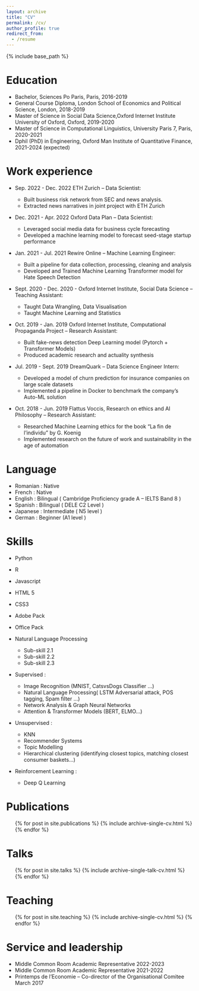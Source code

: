```yaml
---
layout: archive
title: "CV"
permalink: /cv/
author_profile: true
redirect_from:
  - /resume
---
```


{% include base_path %}

Education
======
* Bachelor, Sciences Po Paris, Paris,  2016-2019
* General Course Diploma, London School of Economics and Political Science, London, 2018-2019
* Master of Science in Social Data Science,Oxford Internet Institute University of Oxford, Oxford, 2019-2020
* Master of Science in Computational Linguistics, University Paris 7, Paris, 2020-2021
* Dphil (PhD) in Engineering, Oxford Man Institute of Quantitative Finance, 2021-2024 (expected)

Work experience
======



* Sep. 2022 - Dec. 2022 ETH Zurich – Data Scientist:
  * Built business risk network from SEC and news analysis.
  * Extracted news narratives in joint project with ETH Zurich

* Dec. 2021 - Apr. 2022 Oxford Data Plan – Data Scientist:
  * Leveraged social media data for business cycle forecasting
  * Developed a machine learning model to forecast seed-stage startup performance

* Jan. 2021 - Jul. 2021 Rewire Online – Machine Learning Engineer:
  * Built a pipeline for data collection, processing, cleaning and analysis
  * Developed and Trained Machine Learning Transformer model for Hate Speech Detection

* Sept. 2020 - Dec. 2020 - Oxford Internet Institute, Social Data Science – Teaching Assistant:
  * Taught Data Wrangling, Data Visualisation
  * Taught Machine Learning and Statistics

* Oct. 2019 - Jan. 2019 Oxford Internet Institute, Computational Propaganda Project – Research Assistant:
  * Built fake-news detection Deep Learning model (Pytorch + Transformer Models)
  * Produced academic research and actuality synthesis

* Jul. 2019 - Sept. 2019 DreamQuark – Data Science Engineer Intern:
  * Developed a model of churn prediction for insurance companies on large scale datasets
  * Implemented a pipeline in Docker to benchmark the company’s Auto-ML solution 

* Oct. 2018 - Jun. 2019  Flattus Voccis, Research on ethics and AI Philosophy – Research Assistant:
  * Researched Machine Learning ethics for the book “La fin de l’individu” by G. Koenig
  * Implemented research on the future of work and sustainability in the age of automation 


Language
======
* Romanian : Native
* French : Native
* English : Bilingual ( Cambridge Proficiency grade A – IELTS Band 8 )
* Spanish : Bilingual ( DELE C2 Level )
* Japanese : Intermediate ( N5 level )
* German : Beginner (A1 level )


Skills
======
* Python
* R 
* Javascript 
* HTML 5 
* CSS3
* Adobe Pack 
* Office Pack

* Natural Language Processing  
  * Sub-skill 2.1
  * Sub-skill 2.2
  * Sub-skill 2.3
* Supervised :
  * Image Recognition (MNIST, CatsvsDogs Classifier ...)
  * Natural Language Processing( LSTM Adversarial attack, POS tagging, Spam filter ...)
  * Network Analysis & Graph Neural Networks
  * Attention & Transformer Models (BERT, ELMO...)
* Unsupervised :
  * KNN
  * Recommender Systems
  * Topic Modelling
  * Hierarchical clustering (identifying closest topics, matching closest consumer baskets...)
* Reinforcement Learning :
  * Deep Q Learning

Publications
======
  <ul>{% for post in site.publications %}
    {% include archive-single-cv.html %}
  {% endfor %}</ul>
  
Talks
======
  <ul>{% for post in site.talks %}
    {% include archive-single-talk-cv.html %}
  {% endfor %}</ul>
  
Teaching
======
  <ul>{% for post in site.teaching %}
    {% include archive-single-cv.html %}
  {% endfor %}</ul>
  
Service and leadership
======
* Middle Common Room Academic Representative 2022-2023
* Middle Common Room Academic Representative 2021-2022
* Printemps de l’Economie – Co-director of the Organisational Comitee March 2017







